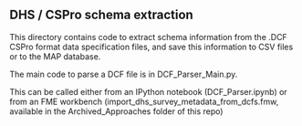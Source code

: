 DHS / CSPro schema extraction
-----------------------------

This directory contains code to extract schema information from the .DCF CSPro format data specification files, and save this information to CSV files or to the MAP database.

The main code to parse a DCF file is in DCF_Parser_Main.py.

This can be called either from an IPython notebook (DCF_Parser.ipynb) or from an FME workbench (import_dhs_survey_metadata_from_dcfs.fmw, available in the Archived_Approaches folder of this repo)

